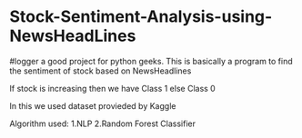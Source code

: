 # Stock-Sentiment-Analysis-using-NewsHeadLines
#logger a good project for python geeks.
This is basically a program to find the sentiment of stock based on NewsHeadlines

If stock is increasing then we have Class 1
else
Class 0

In this we used dataset provieded by Kaggle

Algorithm used:
1.NLP
2.Random Forest Classifier

